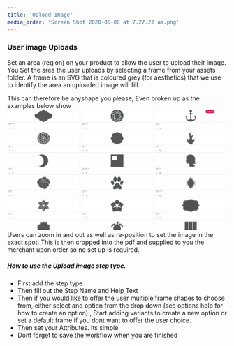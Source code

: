 ```yaml
---
title: 'Upload Image'
media_order: 'Screen Shot 2020-05-08 at 7.27.22 am.png'
---
```


### User image Uploads  
Set an area (region) on your product to allow the user to upload their image. You Set the area the user uploads by selecting a frame from your assets folder. A frame is an SVG that is coloured grey (for aesthetics) that we use to identify the area an uploaded image will fill.   

This can therefore be anyshape you please, Even broken up as the examples below show
![](Screen%20Shot%202020-05-08%20at%207.27.22%20am.png)
Users can zoom in and out as well as re-position to set the image in the exact spot. 
This is then cropped into the pdf and supplied to you the merchant upon order so no set up is required. 

##### How to use the Upload image step type. 

- First add the step type 
- Then fill out the Step Name and Help Text 
- Then if you would like to offer the user multiple frame shapes to choose from, either select and option from the drop down (see options help for how to create an option) , Start adding variants to create a new option or set a default frame if you dont want to offer the user choice. 
- Then set your Attributes. Its simple 
- Dont forget to save the workflow when you are finished 

